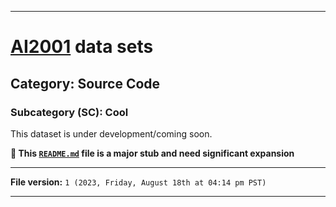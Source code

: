 
***

# [AI2001](https://github.com/seanpm2001/AI2001/) data sets

## Category: Source Code

### Subcategory (SC): Cool

This dataset is under development/coming soon.

**🌱️ This [`README.md`](/README.md) file is a major stub and need significant expansion**

***

**File version:** `1 (2023, Friday, August 18th at 04:14 pm PST)`

***
